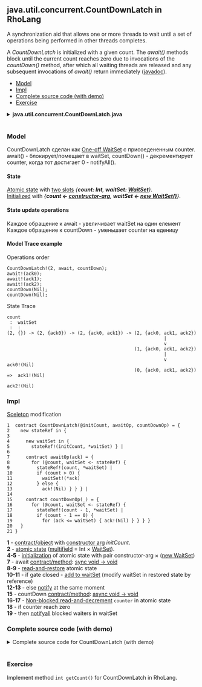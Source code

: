 ## java.util.concurrent.CountDownLatch in RhoLang

A synchronization aid that allows one or more threads to wait until a set of operations being performed in other threads completes. 

A *CountDownLatch* is initialized with a given count. The *await()* methods block until the current count reaches zero due to invocations of the *countDown()* method, after which all waiting threads are released and any subsequent invocations of *await()* return immediately ([javadoc](https://docs.oracle.com/javase/9/docs/api/java/util/concurrent/CountDownLatch.html)). 

- [Model](#model)
- [Impl](#impl)
- [Complete source code (with demo)](#complete-source-code-with-demo)  
- [Exercise](#exercise)

<details><summary><b>java.util.concurrent.CountDownLatch.java</b></summary><p>
  
```java
public class CountDownLatch {
  // Constructs a CountDownLatch initialized with the given count.
  public CountDownLatch(int count) {...}
  
  // Causes the current thread to wait until the latch has counted down to zero.
  public void await() {...}
  
  // Decrements the count of the latch, releasing all waiting threads if the count reaches zero.
  public void countDown() {...}	
  
  // Returns the current count.
  public long getCount() {...}
}
```
</p></details><br/>

### Model

CountDownLatch сделан как [One-off WaitSet](wait-set.md#one-off-waitset) с присоедененным counter.   
await() - блокирует/помещает в waitSet, countDown() - декрементирует counter, когда тот достигает 0 - notifyAll().

#### State
[Atomic state](atomic-state.md) with [two slots](atomic-state.md#multislot-state) *{**count: Int**, **waitSet: [WaitSet](wait-set.md)**}*.      
[Initialized](oop.md#initialization) with *{**count <- [constructor-arg](oop.md#initialization)**, **waitSet <- [new WaitSet()](???)**}*.   
#### State update operations
Каждое обращение к await - увеличивает waitSet на один елемент 
Каждое обращение к countDown - уменьшает counter на еденицу   

#### Model Trace example
Operations order
```
CountDownLatch!(2, await, countDown);
await!(ack0);
await!(ack1);
await!(ack2);
countDown(Nil);
countDown(Nil);
```

State Trace
```
count
 :  waitSet
 :  :
(2, {}) -> (2, {ack0}) -> (2, {ack0, ack1}) -> (2, {ack0, ack1, ack2})
                                                          |
                                                          v
                                               (1, {ack0, ack1, ack2})
                                                          |
                                                          v                 ack0!(Nil)
                                               (0, {ack0, ack1, ack2})  =>  ack1!(Nil)  
                                                                            ack2!(Nil)
```

### Impl
[Sceleton](oop.md#contract--object) modification   
```
1  contract CountDownLatch(@initCount, awaitOp, countDownOp) = {  
2    new stateRef in {    
3    
4      new waitSet in {
5        stateRef!(initCount, *waitSet) } |
6  
7      contract awaitOp(ack) = {
8        for (@count, waitSet <- stateRef) {
9          stateRef!(count, *waitSet) |
10         if (count > 0) {
11           waitSet!(*ack)            
12         } else {             
13           ack!(Nil) } } } |  
14  
15     contract countDownOp(_) = {
16       for (@count, waitSet <- stateRef) {
17         stateRef!(count - 1, *waitSet) |
18         if (count - 1 == 0) {
19           for (ack <= waitSet) { ack!(Nil) } } } }                  
20   }    
21 }
```
**1** - [contract/object](oop.md#contract--object) with [constructor arg](oop.md#initialization) *initCount*.    
**2** - [atomic state](atomic-state.md) ([multifield](atomic-state.md#multislot-state) = Int × [WaitSet](wait-set.md)).     
**4-5** - [initialization](oop.md#initialization) of atomic state with pair constructor-arg × ([new WaitSet](wait-set.md#initialization))   
**7** - await [contract/method](oop.md#contract--method): [sync void -> void](oop.md#sync-void---void)     
**8-9** - [read-and-restore](???) atomic state  
**10-11** - if gate closed - [add to waitSet](wait-set.md#wait) (modify waitSet in restored state by reference)  
**12-13** - else [notify](wait-set.md#notify) at the same moment     
**15** - countDown [contract/method](oop.md#contract--method): [async void -> void](oop.md#async-void---void)     
**16-17** - [Non-blocked read-and-decrement](atomic-state.md#non-blocked-update) ```counter``` in atomic state      
**18** - if counter reach zero     
**19** - then [notifyall](wait-set.md#notifyAll) blocked waiters in waitSet    

### Complete source code (with demo)
<details><summary>Complete source code for CountDownLatch (with demo)</summary><p>
  
```
new CountDownLatch in {
  contract CountDownLatch(@initCount, awaitOp, countDownOp) = {  
    new stateRef in {    
    
      new waitSet in {
        stateRef!(initCount, *waitSet) } |
  
      contract awaitOp(ack) = {
        for (@count, waitSet <- stateRef) {
          stateRef!(count, *waitSet) |
          if (count > 0) {
            waitSet!(*ack)            
          } else {             
            ack!(Nil) } } } |  
  
      contract countDownOp(_) = {
        for (@count, waitSet <- stateRef) {
          stateRef!(count - 1, *waitSet) |
          if (count - 1 == 0) {
            for (ack <= waitSet) { ack!(Nil) } } } }                  
    }    
  } |
  
  new countDown, await in {
    CountDownLatch!(3, *await, *countDown) |
    
    new n in {
      n!(0) | n!(1) | n!(2) | n!(3) | n!(4) | for (@i <= n) { 
        new ack in { 
          await!(*ack) | for (_ <- ack) { stdout!([i, "woke up!"]) } } } } |     
    
    new ack in { 
      stdoutAck!("knok", *ack) | for (_ <- ack) {
        stdoutAck!("KNOK", *ack) | for (_ <- ack) {
          stdoutAck!("WAKE UP !!!", *ack) | for (_ <- ack) {
            countDown!(Nil) |
            countDown!(Nil) |
            countDown!(Nil) } } } }    
  }
}
```
```
>> "knok"
>> "KNOK"
>> "WAKE UP !!!"
>> [2, "woke up!"]
>> [0, "woke up!"]
>> [3, "woke up!"]
>> [1, "woke up!"]
>> [4, "woke up!"]
```
</p></details><br/>

### Exercise
Implement method ```int getCount()``` for CountDownLatch in RhoLang.
